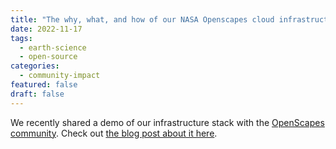 ```yaml
---
title: "The why, what, and how of our NASA Openscapes cloud infrastructure: 2i2c JupyterHub and corn environment"
date: 2022-11-17
tags:
  - earth-science
  - open-source
categories:
  - community-impact
featured: false
draft: false
---
```


We recently shared a demo of our infrastructure stack with the [OpenScapes community](../../../collaborators/openscapes). Check out [the blog post about it here](https://openscapes.org/blog/2022-11-17-nasa-earthdata-cloud-infrastructure/).
